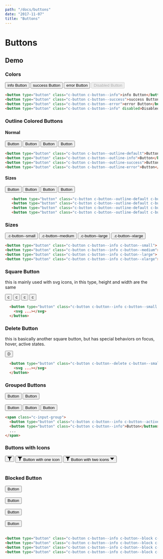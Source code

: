 ```yaml
---
path: "/docs/buttons"
date: "2017-11-07"
title: "Buttons"
---
```


# Buttons

## Demo
### Colors
<button type="button" class="c-button c-button--info">info Button</button>
<button type="button" class="c-button c-button--success">success Button</button>
<button type="button" class="c-button c-button--error">error Button</button>
<button type="button" class="c-button c-button--info" disabled>Disabled Button</button>

```html
<button type="button" class="c-button c-button--info">info Button</button>
<button type="button" class="c-button c-button--success">success Button</button>
<button type="button" class="c-button c-button--error">error Button</button>
<button type="button" class="c-button c-button--info" disabled>Disabled Button</button>
```

### Outline Colored Buttons
#### Normal
<button type="button" class="c-button c-button--outline-default">Button</button>
<button type="button" class="c-button c-button--outline-info">Button</button>
<button type="button" class="c-button c-button--outline-success">Button</button>
<button type="button" class="c-button c-button--outline-error">Button</button>

```html
<button type="button" class="c-button c-button--outline-default">Button</button>
<button type="button" class="c-button c-button--outline-info">Button</button>
<button type="button" class="c-button c-button--outline-success">Button</button>
<button type="button" class="c-button c-button--outline-error">Button</button>
```

#### Sizes
<button type="button" class="c-button c-button--outline-default c-button--small">Button</button>
<button type="button" class="c-button c-button--outline-info c-button--medium">Button</button>
<button type="button" class="c-button c-button--outline-warning c-button--large">Button</button>
<button type="button" class="c-button c-button--outline-error c-button--xlarge">Button</button>

```html
   <button type="button" class="c-button c-button--outline-default c-button--small">Button</button>
   <button type="button" class="c-button c-button--outline-default c-button--medium">Button</button>
   <button type="button" class="c-button c-button--outline-default c-button--large">Button</button>
   <button type="button" class="c-button c-button--outline-default c-button--xlarge">Button</button>
```

### Sizes

<button type="button" class="c-button c-button--info c-button--small">.c-button--small</button>
<button type="button" class="c-button c-button--info c-button--medium">.c-button--medium</button>
<button type="button" class="c-button c-button--info c-button--large">.c-button--large</button>
<button type="button" class="c-button c-button--info c-button--xlarge">.c-button--xlarge</button>

```html
<button type="button" class="c-button c-button--info c-button--small">.c-button--small</button>
<button type="button" class="c-button c-button--info c-button--medium">.c-button--medium</button>
<button type="button" class="c-button c-button--info c-button--large">.c-button--large</button>
<button type="button" class="c-button c-button--info c-button--xlarge">.c-button--xlarge</button>
```

### Square Button
this is mainly used with svg icons, in this type, height and width are the same
<div>
  <button type="button" class="c-button c-button--info c-button--small c-button--square">c</button>
  <button type="button" class="c-button c-button--info c-button--medium c-button--square">c</button>
  <button type="button" class="c-button c-button--info c-button--large c-button--square">c</button>
  <button type="button" class="c-button c-button--info c-button--xlarge c-button--square">c</button>
</div>

```html
  <button type="button" class="c-button c-button--info c-button--small c-button--square">
    <svg ...></svg>
  </button>
```

### Delete Button
this is basically another square button, but has special behaviors on focus, hover, active states.
<div>
  <button type="button" class="c-button c-button--delete c-button--small c-button--square">D</button>
</div>

```html
  <button type="button" class="c-button c-button--delete c-button--small c-button--square">
    <svg ...></svg>
  </button>
```

### Grouped Buttons
<div>
  <span class="c-input-group">
    <button type="button" class="c-button c-button--info c-button--active">Button</button>
    <button type="button" class="c-button c-button--info">Button</button>
  </span>
</div>
<br />

<div>
  <span class="c-input-group">
    <button type="button" class="c-button c-button--info c-button--active">Button</button>
    <button type="button" class="c-button c-button--success">Button</button>
    <button type="button" class="c-button c-button--error">Button</button>
  </span>
</div>

```html
<span class="c-input-group">
  <button type="button" class="c-button c-button--info c-button--active">Button</button>
  <button type="button" class="c-button c-button--info">Button</button>
  ...
</span>
```

### Buttons with Icons

<button type="button" class="c-button c-button--outline-default c-button--large c-button--square">
 <svg
   viewBox="0 0 14.97 15"
   id="shape-filter"
   width="14px"
   height="14px"
   style="fill: currentColor; color: inherit;">
   <title>filter</title>
   <path d="M5.687 7.088c.16.17.246.395.246.627v6.82c0 .41.5.62.794.33l1.917-2.18c.257-.305.4-.457.4-.76v-4.21c0-.23.087-.454.244-.626l5.5-5.925C15.202.72 14.885 0 14.275 0H.7C.093 0-.226.72.188 1.165l5.5 5.923z">
   </path>
 </svg>
</button>

<button type="button" class="c-button c-button--outline-info c-button--large">
 <svg
   class="c-button__icon-left"
   viewBox="0 0 14.97 15"
   id="shape-filter"
   width="14px"
   height="14px"
   style="fill: currentColor; color: inherit;">
   <title>filter</title>
   <path d="M5.687 7.088c.16.17.246.395.246.627v6.82c0 .41.5.62.794.33l1.917-2.18c.257-.305.4-.457.4-.76v-4.21c0-.23.087-.454.244-.626l5.5-5.925C15.202.72 14.885 0 14.275 0H.7C.093 0-.226.72.188 1.165l5.5 5.923z">
   </path>
 </svg>
 <span class="c-button__text">Button with one icon</span>
</button>

<button type="button" class="c-button c-button--outline-error c-button--large">
 <svg
   class="c-button__icon-left"
   viewBox="0 0 14.97 15"
   id="shape-filter"
   width="14px"
   height="14px"
   style="fill: currentColor; color: inherit;">
   <title>filter</title>
   <path d="M5.687 7.088c.16.17.246.395.246.627v6.82c0 .41.5.62.794.33l1.917-2.18c.257-.305.4-.457.4-.76v-4.21c0-.23.087-.454.244-.626l5.5-5.925C15.202.72 14.885 0 14.275 0H.7C.093 0-.226.72.188 1.165l5.5 5.923z">
   </path>
 </svg>
 <span class="c-button__text">Button with two icons</span>
 <svg
   class="c-button__icon-right"
   viewBox="0 0 50 50"
   id="shape-drop-down"
   width="14px"
   height="14px"
   style="fill: currentColor; color: inherit;">
   <title>drop-down</title>
   <path d="M24.997 11.862H48.75L36.876 24.998l-11.88 13.14-11.872-13.14L1.25 11.862">
   </path>
 </svg>
</button>

<br />
<br />

### Blocked Button

<div class="u-bottom-margin--1x u-pillar-padding--9x">
  <button type="button" class="c-button c-button--info c-button--block c-button--small">Button</button><br><br>
  <button type="button" class="c-button c-button--info c-button--block c-button--medium">Button</button><br><br>
  <button type="button" class="c-button c-button--info c-button--block c-button--large">Button</button><br><br>
  <button type="button" class="c-button c-button--info c-button--block c-button--xlarge">Button</button><br><br>
</div>

```html
<button type="button" class="c-button c-button--info c-button--block c-button--small">Button</button><br><br>
<button type="button" class="c-button c-button--info c-button--block c-button--medium">Button</button><br><br>
<button type="button" class="c-button c-button--info c-button--block c-button--large">Button</button><br><br>
<button type="button" class="c-button c-button--info c-button--block c-button--xlarge">Button</button><br><br>
```
